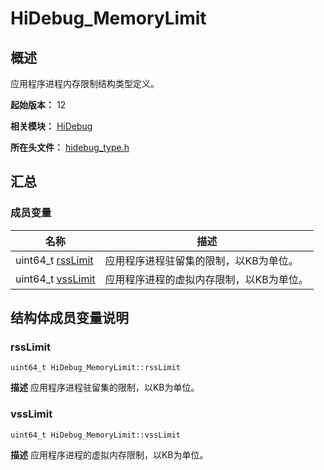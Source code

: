 # HiDebug_MemoryLimit


## 概述

应用程序进程内存限制结构类型定义。

**起始版本：** 12

**相关模块：** [HiDebug](_hi_debug.md)

**所在头文件：** [hidebug_type.h](hidebug__type_8h.md)

## 汇总


### 成员变量

| 名称 | 描述 | 
| -------- | -------- |
| uint64_t [rssLimit](#rsslimit) | 应用程序进程驻留集的限制，以KB为单位。  | 
| uint64_t [vssLimit](#vsslimit) | 应用程序进程的虚拟内存限制，以KB为单位。  | 


## 结构体成员变量说明


### rssLimit

```
uint64_t HiDebug_MemoryLimit::rssLimit
```
**描述**
应用程序进程驻留集的限制，以KB为单位。


### vssLimit

```
uint64_t HiDebug_MemoryLimit::vssLimit
```
**描述**
应用程序进程的虚拟内存限制，以KB为单位。
